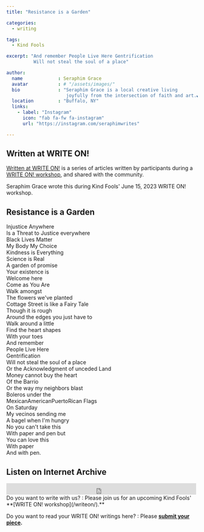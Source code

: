 ```yaml
---
title: "Resistance is a Garden"

categories:
  - writing

tags:
  - Kind Fools

excerpt: "And remember People Live Here Gentrification
          Will not steal the soul of a place"

author:
  name             : Seraphim Grace
  avatar           : # "/assets/images/"
  bio              : "Seraphim Grace is a local creative living
                      joyfully from the intersection of faith and art.💕 🎭"
  location         : "Buffalo, NY"
  links:
    - label: "Instagram"
      icon: "fab fa-fw fa-instagram"
      url: "https://instagram.com/seraphimwrites"

---
```


## Written at WRITE ON!

[Written at WRITE ON!](/writtenat/) is a series of articles written by
participants during a [WRITE ON! workshop](/writeon),
and shared with the community.

Seraphim Grace wrote this during Kind Fools' June 15, 2023  WRITE ON! workshop.


## Resistance is a Garden

Injustice Anywhere<br>
Is a Threat to Justice everywhere<br>
Black Lives Matter<br>
My Body My Choice <br>
Kindness is Everything<br>
Science is Real <br>
A garden of promise<br>
Your existence is <br>
Welcome here <br>
Come as You Are <br>
Walk amongst <br>
The flowers we've planted <br>
Cottage Street is like a Fairy Tale <br>
Though it is rough <br>
Around the edges you just have to<br>
Walk around a little <br>
Find the heart shapes <br>
With your toes <br>
And remember<br>
People Live Here <br>
Gentrification<br>
Will not steal the soul of a place <br>
Or the Acknowledgment of unceded Land<br>
Money cannot buy the heart <br>
Of the Barrio <br>
Or the way my neighbors blast <br>
Boleros under the <br>
MexicanAmericanPuertoRican Flags<br>
On Saturday <br>
My vecinos sending me <br>
A bagel when I'm hungry <br>
No you can't take this <br>
With paper and pen but <br>
You can love this <br>
With paper <br>
And with pen.<br>


## Listen on Internet Archive
<iframe src="https://archive.org/embed/resistance-is-a-garden" width="500" height="30" frameborder="0" webkitallowfullscreen="true" mozallowfullscreen="true" allowfullscreen></iframe>

<br>
Do you want to write with us?
:    Please join us for an upcoming Kind Fools' **[WRITE ON! workshop](/writeon/).**

Do you want to read your WRITE ON! writings here?
: Please **[submit your piece](/submit/).**
